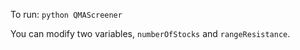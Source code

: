 To run: ``` python QMAScreener ```



You can modify two variables, ```numberOfStocks``` and ```rangeResistance```. 
